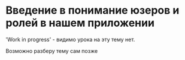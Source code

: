# Введение в понимание юзеров и ролей в нашем приложении

'Work in progress' - видимо урока на эту тему нет.

Возможно разберу тему сам позже

